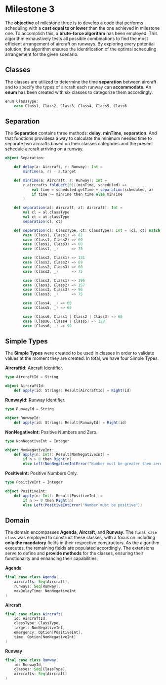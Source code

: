 
# Milestone 3

The **objective** of milestone three is to develop a code that performs scheduling with a **cost equal to or lower** than the one achieved in milestone one. To accomplish this, a **brute-force algorithm** has been employed. This algorithm exhaustively tests all possible combinations to find the most efficient arrangement of aircraft on runways. By exploring every potential solution, the algorithm ensures the identification of the optimal scheduling arrangement for the given scenario.

## Classes

The classes are utilized to determine the time **separation** between aircraft and to specify the types of aircraft each runway can **accommodate**. An **enum** has been created with six classes to categorize them accordingly.

```scala
enum ClassType:
    case Class1, Class2, Class3, Class4, Class5, Class6
```

## Separation

The **Separation** contains three methods: **delay**, **minTime**, **separation**. And that functions providesa a way to calculate the minimum needed time to separate two aircrafts based on their classes categories and the present schedule aircraft arriving on a runway.

```scala
object Separation:

    def delay(a: Aircraft, r: Runway): Int = 
        minTime(a, r) - a.target
```

```scala
    def minTime(a: Aircraft, r: Runway): Int = 
        r.aircrafts.foldLeft(0)((minTime, scheduled) => 
            val time = scheduled.getTime + separation(scheduled, a)
            if time >= minTime then time else minTime
        )
```

```scala
    def separation(al: Aircraft, at: Aircraft): Int = 
        val cl = al.classType
        val ct = at.classType
        separation(cl, ct)

```

```scala
    def separation(cl: ClassType, ct: ClassType): Int = (cl, ct) match
        case (Class1, Class1) => 82
        case (Class1, Class2) => 69
        case (Class1, Class3) => 60
        case (Class1, _)      => 75

        case (Class2, Class1) => 131
        case (Class2, Class2) => 69
        case (Class2, Class3) => 60
        case (Class2, _)      => 75

        case (Class3, Class1) => 196
        case (Class3, Class2) => 157
        case (Class3, Class3) => 96
        case (Class3, _)      => 75

        case (Class4, _) => 60
        case (Class5, _) => 60

        case (Class6, Class1 | Class2 | Class3) => 60
        case (Class6, Class4 | Class5) => 120
        case (Class6, _) => 90
```



## Simple Types

The **Simple Types** were created to be used in classes in order to validate values at the moment they are created. In total, we have four Simple Types.

**AircraftId:** Aircraft Identifier.

```scala
type AircraftId = String

object AircraftId:
    def apply(id: String): Result[AircraftId] = Right(id)
```

**RunwayId:** Runway Identifier.
```scala
type RunwayId = String

object RunwayId:
    def apply(id: String): Result[RunwayId] = Right(id)
```

**NonNegativeInt:** Positive Numbers and Zero.
```scala
type NonNegativeInt = Integer

object NonNegativeInt:
    def apply(n: Int): Result[NonNegativeInt] =
        if n > 0 then Right(n) 
        else Left(NonNegativeIntError("Number must be greater then zero"))
```

**PositiveInt:** Positive Numbers Only.
```scala
type PositiveInt = Integer

object PositiveInt:
    def apply(n: Int): Result[PositiveInt] =
        if n >= 0 then Right(n) 
        else Left(PositiveIntError("Number must be positive"))
```

## Domain

The domain encompasses **Agenda**, **Aircraft**, and **Runway**. The `final case class` was employed to construct these classes, with a focus on including **only the mandatory** fields in their respective constructors. As the algorithm executes, the remaining fields are populated accordingly. The extensions serve to define and **provide methods** for the classes, ensuring their functionality and enhancing their capabilities.

**Agenda**
```scala
final case class Agenda(
    aircrafts: Seq[Aircraft],
    runways: Seq[Runway],
    maxDelayTime: NonNegativeInt
)
```

**Aircraft**
```scala
final case class Aircraft(
    id: AircraftId,
    classType: ClassType,
    target: NonNegativeInt,
    emergency: Option[PositiveInt],
    time: Option[NonNegativeInt]
)
```

**Runway**
```scala
final case class Runway(
    id: RunwayId,
    classes: Seq[ClassType],
    aircrafts: Seq[Aircraft]
)
```

